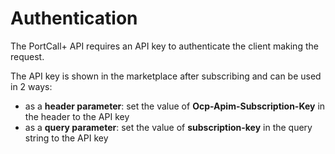 # Authentication
The PortCall+ API requires an API key to authenticate the client making the request.
 
The API key is shown in the marketplace after subscribing and can be used in 2 ways:

* as a **header parameter**: set the value of **Ocp-Apim-Subscription-Key** in the header to the API key
* as a **query parameter**: set the value of **subscription-key** in the query string to the API key
